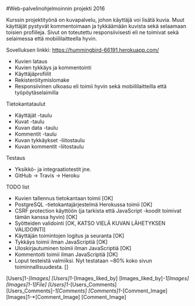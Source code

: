 #Web-palvelinohjelmoinnin projekti 2016

Kurssin projektityönä on kuvapalvelu, johon käyttäjä voi lisätä kuvia.
Muut käyttäjät pystyvät kommentoimaan ja tykkäämään kuvista sekä selaamaan toisien profiileja.
Sivut on toteutettu responsiivisesti eli ne toimivat sekä selaimessa että mobiililaitteella hyvin.

Sovelluksen linkki: https://hummingbird-66191.herokuapp.com/

* Kuvien lataus
* Kuvien tykkäys ja kommentointi
* Käyttäjäprofiilit
* Rekisteröitymislomake
* Responsiivinen ulkoasu eli toimii hyvin sekä mobiililaitteilla että työpöytäselaimilla

Tietokantataulut

* Käyttäjät -taulu
* Kuvat -taulu
* Kuvan data -taulu
* Kommentit -taulu
* Kuvan tykkäykset -liitostaulu
* Kuvan kommentit -liitostaulu


Testaus

* Yksikkö- ja integraatiotestit jne.
* GitHub -> Travis -> Heroku

TODO list

* Kuvien tallennus tietokantaan toimii [OK]
* PostgreSQL -tietokantajärjestelmä Herokussa toimii [OK]
* CSRF protection käyttöön (ja tarkista että JavaScript -koodit toimivat tämän kanssa hyvin) [OK]
* Syötteiden validointi [OK, KATSO VIELÄ KUVAN LÄHETYKSEN VALIDOINTI]
* Käyttäjän toimintojen logitus ja seuranta [OK]
* Tykkäys toimii ilman JavaScriptiä [OK]
* Uloskirjautuminen toimii ilman JavaScriptiä [OK]
* Kommentoiti toimii ilman JavaScriptiä [OK]
* Loput testeistä valmiiksi. Nyt testataan ~80% koko sivun toiminnallisuudesta. []


[Users]1-*[Images]
[Users]1-*[Images_liked_by]
[Images_liked_by]*-1[Images]
[Images]1-1[File]
[Users]1-*[Users_Comments]
[Users_Comments]*-1[Comments]
[Comments]1-*[Comment_Image]
[Images]1-*[Comment_Image]
[Comment_Image]